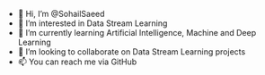 - 👋 Hi, I’m @SohailSaeed
- 👀 I’m interested in Data Stream Learning
- 🌱 I’m currently learning Artificial Intelligence, Machine and Deep Learning 
- 💞️ I’m looking to collaborate on Data Stream Learning projects
- 📫 You can reach me via GitHub

<!---
SohailSaeed/SohailSaeed is a ✨ special ✨ repository because its `README.md` (this file) appears on your GitHub profile.
You can click the Preview link to take a look at your changes.
--->
